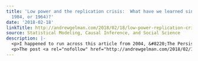 ```yaml
---
title: 'Low power and the replication crisis:  What have we learned since 2004 (or
  1984, or 1964)?'
date: '2018-02-18'
linkTitle: http://andrewgelman.com/2018/02/18/low-power-replication-crisis-learned-since-2004-1984-1964/
source: Statistical Modeling, Causal Inference, and Social Science
description: |-
  <p>I happened to run across this article from 2004, &#8220;The Persistence of Underpowered Studies in Psychological Research: Causes, Consequences, and Remedies,&#8221; by Scott Maxwell and published in the journal Psychological Methods. In this article, Maxwell covers a lot of the material later discussed in the paper Power Failure by Button et al. (2013), and the [&#8230;]</p>
  <p>The post <a rel="nofollow" href="http://andrewgelman.com/2018/02/18/low-power-replication-crisis-learned-since-2004
---
```

